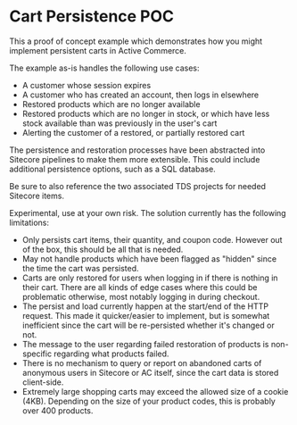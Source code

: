 Cart Persistence POC
========
This a proof of concept example which demonstrates how you might implement persistent carts in Active Commerce.

The example as-is handles the following use cases:
* A customer whose session expires
* A customer who has created an account, then logs in elsewhere
* Restored products which are no longer available
* Restored products which are no longer in stock, or which have less stock available than was previously in the user's cart
* Alerting the customer of a restored, or partially restored cart

The persistence and restoration processes have been abstracted into Sitecore pipelines to make them more extensible. This could include additional persistence options, such as a SQL database.

Be sure to also reference the two associated TDS projects for needed Sitecore items.

Experimental, use at your own risk. The solution currently has the following limitations:
* Only persists cart items, their quantity, and coupon code. However out of the box, this should be all that is needed.
* May not handle products which have been flagged as "hidden" since the time the cart was persisted.
* Carts are only restored for users when logging in if there is nothing in their cart. There are all kinds of edge cases where this could be problematic otherwise, most notably logging in during checkout.
* The persist and load currently happen at the start/end of the HTTP request. This made it quicker/easier to implement, but is somewhat inefficient since the cart will be re-persisted whether it's changed or not.
* The message to the user regarding failed restoration of products is non-specific regarding what products failed.
* There is no mechanism to query or report on abandoned carts of anonymous users in Sitecore or AC itself, since the cart data is stored client-side.
* Extremely large shopping carts may exceed the allowed size of a cookie (4KB). Depending on the size of your product codes, this is probably over 400 products.